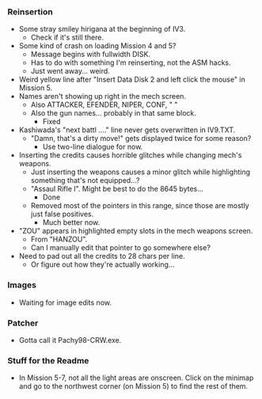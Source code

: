 ### Reinsertion
* Some stray smiley hirigana at the beginning of IV3.
	* Check if it's still there.
* Some kind of crash on loading Mission 4 and 5?
	* Message begins with fullwidth DISK.
	* Has to do with something I'm reinserting, not the ASM hacks.
	* Just went away... weird.
* Weird yellow line after "Insert Data Disk 2 and left click the mouse" in Mission 5.
* Names aren't showing up right in the mech screen.
	* Also ATTACKER, EFENDER, NIPER, CONF, " "
	* Also the gun names... probably in that same block.
		* Fixed
* Kashiwada's "next battl ...." line never gets overwritten in IV9.TXT.
	* "Damn, that's a dirty move!" gets displayed twice for some reason?
		* Use two-line dialogue for now.
* Inserting the credits causes horrible glitches while changing mech's weapons.
	* Just inserting the weapons causes a minor glitch while highlighting something that's not equipped...?
	* "Assaul Rifle         I". Might be best to do the 8645 bytes...
		* Done
	* Removed most of the pointers in this range, since those are mostly just false positives.
		* Much better now.
* "ZOU" appears in highlighted empty slots in the mech weapons screen.
	* From "HANZOU".
	* Can I manually edit that pointer to go somewhere else?
* Need to pad out all the credits to 28 chars per line.
	* Or figure out how they're actually working...

### Images
* Waiting for image edits now.

### Patcher
* Gotta call it Pachy98-CRW.exe.

### Stuff for the Readme
* In Mission 5-7, not all the light areas are onscreen. Click on the minimap and go to the northwest corner (on Mission 5) to find the rest of them.